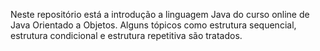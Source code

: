 Neste repositório está a introdução a linguagem Java do curso online de Java Orientado a Objetos. Alguns tópicos como estrutura sequencial, estrutura condicional 
e estrutura repetitiva são tratados.
